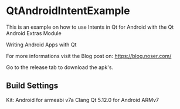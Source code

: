# QtAndroidIntentExample
This is an example on how to use Intents in Qt for Android with the Qt Android Extras Module

Writing Android Apps with Qt

For more informations visit the Blog post on: https://blog.noser.com/

Go to the release tab to download the apk's.

## Build Settings
Kit: Android for armeabi v7a Clang Qt 5.12.0 for Android ARMv7
